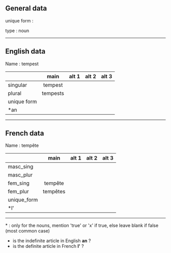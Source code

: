 ## General data

unique form :

type : noun

---

## English data

Name : tempest

|             |   main   | alt 1 | alt 2 | alt 3 |
| :---------- | :------: | :---: | :---: | ----- |
| singular    | tempest  |       |       |       |
| plural      | tempests |       |       |       |
| unique form |          |       |       |       |
| \*an        |          |       |       |       |

---

## French data

Name : tempête

|             |   main   | alt 1 | alt 2 | alt 3 |
| :---------- | :------: | :---: | :---: | :---: |
| masc_sing   |          |       |       |       |
| masc_plur   |          |       |       |       |
| fem_sing    | tempête  |       |       |       |
| fem_plur    | tempêtes |       |       |       |
| unique_form |          |       |       |       |
| \*l'        |          |       |       |       |

---

\* : only for the nouns, mention 'true' or 'x' if true, else leave blank if false (most common case)

- is the indefinite article in English **an** ?
- is the definite article in French **l'** ?

